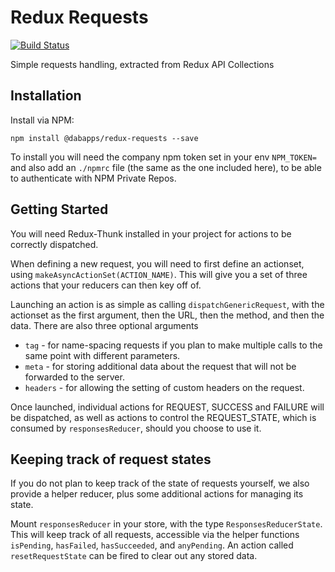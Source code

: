 # Redux Requests

[![Build Status](https://travis-ci.com/dabapps/redux-requests.svg?token=YbH3f6uroz5f5q8RxDdW&branch=master)](https://travis-ci.com/dabapps/redux-requests)

Simple requests handling, extracted from Redux API Collections

## Installation
Install via NPM:

```
npm install @dabapps/redux-requests --save
```

To install you will need the company npm token set in your env `NPM_TOKEN=` and also add an `./npmrc` file (the same as the one included here), to be able to authenticate with NPM Private Repos.

## Getting Started
You will need Redux-Thunk installed in your project for actions to be correctly dispatched.

When defining a new request, you will need to first define an actionset, using `makeAsyncActionSet(ACTION_NAME)`.  This will give you a set of three actions that your reducers can then key off of.

Launching an action is as simple as calling `dispatchGenericRequest`, with the actionset as the first argument, then the URL, then the method, and then the data.  There are also three optional arguments

* `tag` - for name-spacing requests if you plan to make multiple calls to the same point with different parameters.
* `meta` - for storing additional data about the request that will not be forwarded to the server.
* `headers` - for allowing the setting of custom headers on the request.

Once launched, individual actions for REQUEST, SUCCESS and FAILURE will be dispatched, as well as actions to control the REQUEST_STATE, which is consumed by `responsesReducer`, should you choose to use it.

## Keeping track of request states

If you do not plan to keep track of the state of requests yourself, we also provide a helper reducer, plus some additional actions for managing its state.

Mount `responsesReducer` in your store, with the type `ResponsesReducerState`.  This will keep track of all requests, accessible via the helper functions `isPending`, `hasFailed`, `hasSucceeded`, and `anyPending`.  An action called `resetRequestState` can be fired to clear out any stored data.
